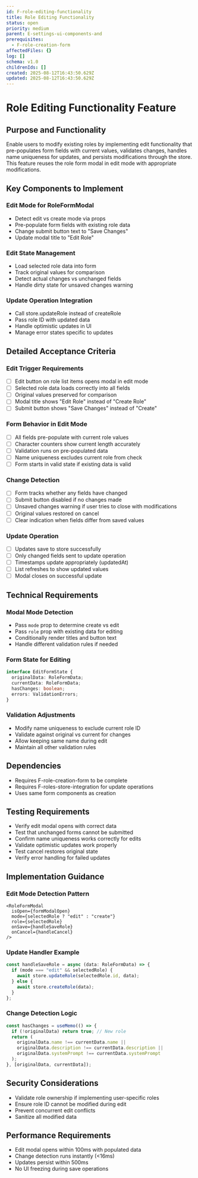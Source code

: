 ```yaml
---
id: F-role-editing-functionality
title: Role Editing Functionality
status: open
priority: medium
parent: E-settings-ui-components-and
prerequisites:
  - F-role-creation-form
affectedFiles: {}
log: []
schema: v1.0
childrenIds: []
created: 2025-08-12T16:43:50.629Z
updated: 2025-08-12T16:43:50.629Z
---
```


# Role Editing Functionality Feature

## Purpose and Functionality

Enable users to modify existing roles by implementing edit functionality that pre-populates form fields with current values, validates changes, handles name uniqueness for updates, and persists modifications through the store. This feature reuses the role form modal in edit mode with appropriate modifications.

## Key Components to Implement

### Edit Mode for RoleFormModal

- Detect edit vs create mode via props
- Pre-populate form fields with existing role data
- Change submit button text to "Save Changes"
- Update modal title to "Edit Role"

### Edit State Management

- Load selected role data into form
- Track original values for comparison
- Detect actual changes vs unchanged fields
- Handle dirty state for unsaved changes warning

### Update Operation Integration

- Call store.updateRole instead of createRole
- Pass role ID with updated data
- Handle optimistic updates in UI
- Manage error states specific to updates

## Detailed Acceptance Criteria

### Edit Trigger Requirements

- [ ] Edit button on role list items opens modal in edit mode
- [ ] Selected role data loads correctly into all fields
- [ ] Original values preserved for comparison
- [ ] Modal title shows "Edit Role" instead of "Create Role"
- [ ] Submit button shows "Save Changes" instead of "Create"

### Form Behavior in Edit Mode

- [ ] All fields pre-populate with current role values
- [ ] Character counters show current length accurately
- [ ] Validation runs on pre-populated data
- [ ] Name uniqueness excludes current role from check
- [ ] Form starts in valid state if existing data is valid

### Change Detection

- [ ] Form tracks whether any fields have changed
- [ ] Submit button disabled if no changes made
- [ ] Unsaved changes warning if user tries to close with modifications
- [ ] Original values restored on cancel
- [ ] Clear indication when fields differ from saved values

### Update Operation

- [ ] Updates save to store successfully
- [ ] Only changed fields sent to update operation
- [ ] Timestamps update appropriately (updatedAt)
- [ ] List refreshes to show updated values
- [ ] Modal closes on successful update

## Technical Requirements

### Modal Mode Detection

- Pass `mode` prop to determine create vs edit
- Pass `role` prop with existing data for editing
- Conditionally render titles and button text
- Handle different validation rules if needed

### Form State for Editing

```typescript
interface EditFormState {
  originalData: RoleFormData;
  currentData: RoleFormData;
  hasChanges: boolean;
  errors: ValidationErrors;
}
```

### Validation Adjustments

- Modify name uniqueness to exclude current role ID
- Validate against original vs current for changes
- Allow keeping same name during edit
- Maintain all other validation rules

## Dependencies

- Requires F-role-creation-form to be complete
- Requires F-roles-store-integration for update operations
- Uses same form components as creation

## Testing Requirements

- Verify edit modal opens with correct data
- Test that unchanged forms cannot be submitted
- Confirm name uniqueness works correctly for edits
- Validate optimistic updates work properly
- Test cancel restores original state
- Verify error handling for failed updates

## Implementation Guidance

### Edit Mode Detection Pattern

```tsx
<RoleFormModal
  isOpen={formModalOpen}
  mode={selectedRole ? "edit" : "create"}
  role={selectedRole}
  onSave={handleSaveRole}
  onCancel={handleCancel}
/>
```

### Update Handler Example

```typescript
const handleSaveRole = async (data: RoleFormData) => {
  if (mode === "edit" && selectedRole) {
    await store.updateRole(selectedRole.id, data);
  } else {
    await store.createRole(data);
  }
};
```

### Change Detection Logic

```typescript
const hasChanges = useMemo(() => {
  if (!originalData) return true; // New role
  return (
    originalData.name !== currentData.name ||
    originalData.description !== currentData.description ||
    originalData.systemPrompt !== currentData.systemPrompt
  );
}, [originalData, currentData]);
```

## Security Considerations

- Validate role ownership if implementing user-specific roles
- Ensure role ID cannot be modified during edit
- Prevent concurrent edit conflicts
- Sanitize all modified data

## Performance Requirements

- Edit modal opens within 100ms with populated data
- Change detection runs instantly (<16ms)
- Updates persist within 500ms
- No UI freezing during save operations
